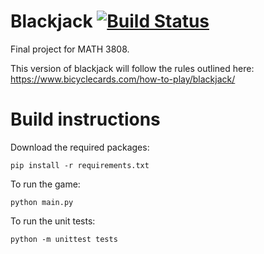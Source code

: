 # Blackjack [![Build Status](https://travis-ci.com/DamourYouKnow/Blackjack.svg?token=rfuE5AprBEX3cX7ehdRp&branch=master)](https://travis-ci.com/DamourYouKnow/Blackjack)
Final project for MATH 3808.

This version of blackjack will follow the rules outlined here: https://www.bicyclecards.com/how-to-play/blackjack/

# Build instructions
Download the required packages:
```
pip install -r requirements.txt
```
To run the game:
```
python main.py
```
To run the unit tests:
```
python -m unittest tests
```

